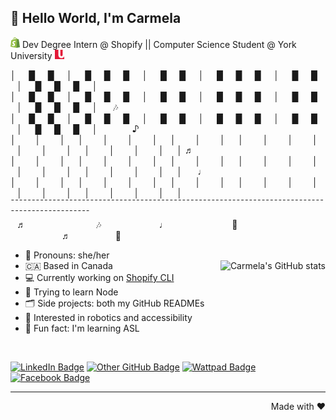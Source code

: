 ## 👋 Hello World, I'm Carmela
<img alt='Shopify logo' src='shopify-logo.png' width=15> Dev Degree Intern @ Shopify || Computer Science Student @ York University <img alt='York University logo' src='york-logo.jpg' width=15>

│⠀⠀█⠀⠀█⠀⠀│⠀⠀█⠀⠀█⠀⠀█⠀⠀│⠀⠀█⠀⠀█⠀⠀│⠀⠀█⠀⠀█⠀⠀█⠀⠀│⠀⠀█⠀⠀█⠀⠀│⠀⠀█⠀⠀█⠀⠀█⠀⠀│  ⠀⠀⠀⠀⠀⠀
│⠀⠀█⠀⠀█⠀⠀│⠀⠀█⠀⠀█⠀⠀█⠀⠀│⠀⠀█⠀⠀█⠀⠀│⠀⠀█⠀⠀█⠀⠀█⠀⠀│⠀⠀█⠀⠀█⠀⠀│⠀⠀█⠀⠀█⠀⠀█⠀⠀│  ⠀⠀🎶⠀⠀⠀⠀
│⠀⠀█⠀⠀█⠀⠀│⠀⠀█⠀⠀█⠀⠀█⠀⠀│⠀⠀█⠀⠀█⠀⠀│⠀⠀█⠀⠀█⠀⠀█⠀⠀│⠀⠀█⠀⠀█⠀⠀│⠀⠀█⠀⠀█⠀⠀█⠀⠀│  ⠀⠀⠀⠀⠀♪⠀
│⠀⠀⠀│⠀⠀⠀│⠀⠀│⠀⠀⠀│⠀⠀⠀│⠀⠀⠀│⠀⠀│⠀⠀⠀│⠀⠀⠀│⠀⠀│⠀⠀⠀│⠀⠀⠀│⠀⠀⠀│⠀⠀│⠀⠀⠀│⠀⠀⠀│⠀⠀│⠀⠀⠀│⠀⠀⠀│⠀⠀⠀│⠀⠀│ ♬ ⠀⠀⠀⠀
│⠀⠀⠀│⠀⠀⠀│⠀⠀│⠀⠀⠀│⠀⠀⠀│⠀⠀⠀│⠀⠀│⠀⠀⠀│⠀⠀⠀│⠀⠀│⠀⠀⠀│⠀⠀⠀│⠀⠀⠀│⠀⠀│⠀⠀⠀│⠀⠀⠀│⠀⠀│⠀⠀⠀│⠀⠀⠀│⠀⠀⠀│⠀⠀│  ⠀⠀♩
│⠀⠀⠀│⠀⠀⠀│⠀⠀│⠀⠀⠀│⠀⠀⠀│⠀⠀⠀│⠀⠀│⠀⠀⠀│⠀⠀⠀│⠀⠀│⠀⠀⠀│⠀⠀⠀│⠀⠀⠀│⠀⠀│⠀⠀⠀│⠀⠀⠀│⠀⠀│⠀⠀⠀│⠀⠀⠀│⠀⠀⠀│⠀⠀│  ⠀⠀⠀⠀
¯¯¯¯¯¯¯¯¯¯¯¯¯¯¯¯¯¯¯¯¯¯¯¯¯¯¯¯¯¯¯¯¯¯¯¯¯¯¯¯¯¯¯¯¯¯¯¯¯¯¯¯¯¯¯¯¯¯¯¯¯¯¯¯¯¯¯¯¯¯¯¯¯¯¯¯¯¯¯¯¯¯¯¯¯¯¯¯¯¯¯¯¯¯  ⠀⠀⠀⠀
⠀♬⠀⠀⠀⠀⠀⠀⠀⠀⠀⠀⠀🎶⠀⠀⠀⠀⠀⠀⠀⠀⠀♩⠀⠀⠀⠀⠀⠀⠀⠀⠀⠀🎵⠀⠀⠀⠀⠀⠀⠀⠀⠀⠀⠀⠀⠀⠀⠀⠀⠀⠀⠀⠀⠀♬⠀⠀⠀⠀⠀⠀⠀🎵

* 💖  Pronouns: she/her
* 🇨🇦  Based in Canada  [<img alt="Carmela's GitHub stats" src='https://github-readme-stats.vercel.app/api?username=carmelal&hide=stars&show_icons=true&hide_title=true&hide_rank=true&include_all_commits=true&theme=graywhite' align='right'/>](https://github.com/anuraghazra/github-readme-stats)
* 💻  Currently working on [Shopify CLI](https://github.com/Shopify/shopify-app-cli)  
* 🌱  Trying to learn Node
* 🗂️  Side projects: both my GitHub READMEs
* 💬  Interested in robotics and accessibility
* 🤟  Fun fact: I'm learning ASL  

<br/>
  
  [![LinkedIn Badge](https://img.shields.io/badge/-Carmela%20Leung-2867B2?style=for-the-badge&logo=linkedin&link=https://www.linkedin.com/in/carmela-leung-50919b14b/)](https://www.linkedin.com/in/carmela-leung-50919b14b/) 
  [![Other GitHub Badge](https://img.shields.io/badge/-carmelore-2b3137?style=for-the-badge&logo=github&link=https://github.com/carmelore)](https://github.com/carmelore) 
  [![Wattpad Badge](https://img.shields.io/badge/-pastelswirlsmusic-fe500b?style=for-the-badge&logo=wattpad&logoColor=white&link=https://www.wattpad.com/user/pastelswirlsmusic)](https://www.wattpad.com/user/pastelswirlsmusic) 
  [![Facebook Badge](https://img.shields.io/badge/-Carmela%20Leung-3b5998?style=for-the-badge&logo=facebook&logoColor=white&link=https://facebook.com/pastelswirlsmusic)](https://facebook.com/pastelswirlsmusic)

<hr/>
<p align='right'> Made with ♥️ </p>
